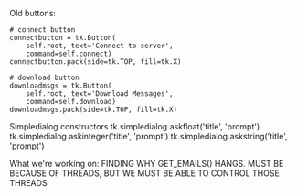 <!-- ##    count = 0
##    yes_count = 0
##    no_count = 0
##    searches = input('Enter comma-separated search terms: ').replace(' ', '').lower().split(',')
##    print('searches')
##    print('Searching for terms:')
##    print('====================')
##    for search in searches:
##        print(search)
##    print('====================')
##    threads = 11
##    while threads > 10:
##        try:
##            threads = int(input('Enter amount of threads (Max 10): '))
##        except ValueError:
##            pass
##    start = time()
##    email_get = EmailGetter(conn, threads)
##    messages = email_get.emails
##    if messages:
##        copy_list = []
##        subject = askForBool('Search subject lines?')
##        to_ln = askForBool('Search To: lines?')
##        from_ln = askForBool('Search From: lines?')
##        process_message_searches = partial(
##            process_message,
##            subject=subject,
##            to_ln=to_ln,
##            from_ln=from_ln,
##            search_list=searches
##        )
##        print('\nProcessing messages -> ', end='')
##        with Pool() as pool:
##             for i in pool.imap_unordered(process_message_searches, messages):
##                count += 1
##                if i != False:
##                    copy_list.append(i)
##                    print('O', end='')
##                    yes_count += 1
##                else:
##                    print('X', end='')
##                    no_count += 1
##        try:
##            percent = (yes_count/no_count) * 100
##        except ZeroDivisionError:
##            percent = 0
##        end = time()
##        print('\n\n********** Finished processing emails **********')
##        print(f'Processed {count} messages in {end - start}s')
##        print(f'{percent}% ({yes_count}/{yes_count + no_count}) of messages match')
##        if len(copy_list) > 0:
##            method = ''
##            while method not in ('c', 'm', 'd'):
##                method = input('Enter whether to copy, move or display: (C, M, D): ').strip().lower()
##            print(f'Method: {method}')
##            
##            if method == 'c' or method == 'm':
##                store_folder = input('Enter storage folder: ').strip()
##                store_folder = "".join(store_folder.split())
##                if method == 'c':
##                    email_server.copy_emails(copy_list, store_folder)
##                elif method == 'm':
##                    email_server.move_emails(copy_list, store_folder)
##            elif method == 'd':
##                subjects = email_get.get_subjects(copy_list)
##                print('\nSubject Lines:')
##                print('====================')
##                for subject in subjects:
##                    print(subject)
##                print('====================')
##        else:
##            print('\nNo messages fetched...')
##
##        print('\nFinished all operations for this thread')
##        del email_get
##        del email_server      
##    else:
##        print('No messages') -->


Old buttons:

    # connect button
    connectbutton = tk.Button(
        self.root, text='Connect to server',
        command=self.connect)
    connectbutton.pack(side=tk.TOP, fill=tk.X)

    # download button
    downloadmsgs = tk.Button(
        self.root, text='Download Messages',
        command=self.download)
    downloadmsgs.pack(side=tk.TOP, fill=tk.X)

Simpledialog constructors
    tk.simpledialog.askfloat('title', 'prompt')
    tk.simpledialog.askinteger('title', 'prompt')
    tk.simpledialog.askstring('title', 'prompt')


What we're working on:
    FINDING WHY GET_EMAILS() HANGS. MUST BE BECAUSE OF THREADS, BUT WE MUST BE ABLE TO CONTROL THOSE THREADS